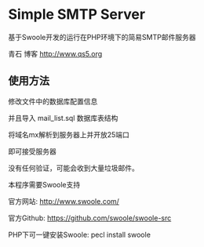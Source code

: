 # Simple SMTP Server

基于Swoole开发的运行在PHP环境下的简易SMTP邮件服务器

青石 博客 http://www.qs5.org

## 使用方法
修改文件中的数据库配置信息

并且导入 mail_list.sql 数据库表结构

将域名mx解析到服务器上并开放25端口

即可接受服务器

没有任何验证，可能会收到大量垃圾邮件。

本程序需要Swoole支持

官方网站: http://www.swoole.com/

官方Github: https://github.com/swoole/swoole-src

PHP下可一键安装Swoole: pecl install swoole

